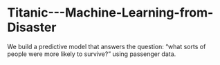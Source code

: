 # Titanic---Machine-Learning-from-Disaster
We build a predictive model that answers the question: “what sorts of people were more likely to survive?” using passenger data.
